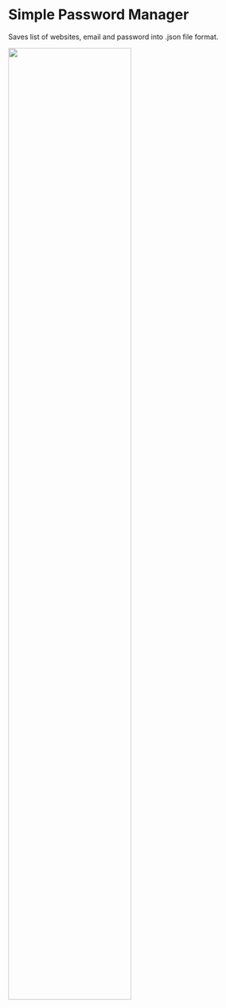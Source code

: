 # Simple Password Manager

Saves list of websites, email and password into .json file format.

<img src="https://github.com/UlianaO/100Days-Of-Code-Python/assets/81178716/5008740e-625c-4b78-b1ae-bb37aae7a337" width=70% height=70%>
